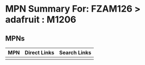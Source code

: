 



# MPN Summary For: FZAM126 > adafruit : M1206

## MPNs
  

|MPN|Direct Links|Search Links|
| :--- | :--- | :--- |
||||
